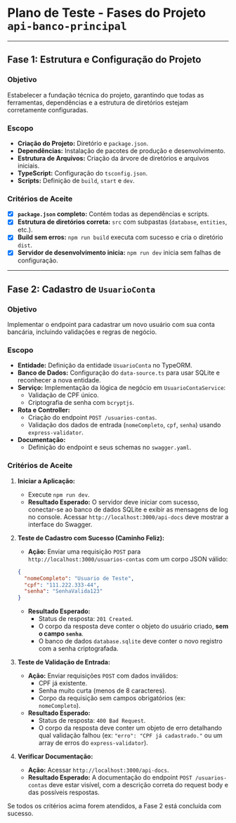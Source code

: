 # Plano de Teste - Fases do Projeto `api-banco-principal`

---

## Fase 1: Estrutura e Configuração do Projeto

### Objetivo
Estabelecer a fundação técnica do projeto, garantindo que todas as ferramentas, dependências e a estrutura de diretórios estejam corretamente configuradas.

### Escopo
- **Criação do Projeto:** Diretório e `package.json`.
- **Dependências:** Instalação de pacotes de produção e desenvolvimento.
- **Estrutura de Arquivos:** Criação da árvore de diretórios e arquivos iniciais.
- **TypeScript:** Configuração do `tsconfig.json`.
- **Scripts:** Definição de `build`, `start` e `dev`.

### Critérios de Aceite
- [x] **`package.json` completo:** Contém todas as dependências e scripts.
- [x] **Estrutura de diretórios correta:** `src` com subpastas (`database`, `entities`, etc.).
- [x] **Build sem erros:** `npm run build` executa com sucesso e cria o diretório `dist`.
- [x] **Servidor de desenvolvimento inicia:** `npm run dev` inicia sem falhas de configuração.

---

## Fase 2: Cadastro de `UsuarioConta`

### Objetivo
Implementar o endpoint para cadastrar um novo usuário com sua conta bancária, incluindo validações e regras de negócio.

### Escopo
- **Entidade:** Definição da entidade `UsuarioConta` no TypeORM.
- **Banco de Dados:** Configuração do `data-source.ts` para usar SQLite e reconhecer a nova entidade.
- **Serviço:** Implementação da lógica de negócio em `UsuarioContaService`:
  - Validação de CPF único.
  - Criptografia de senha com `bcryptjs`.
- **Rota e Controller:**
  - Criação do endpoint `POST /usuarios-contas`.
  - Validação dos dados de entrada (`nomeCompleto`, `cpf`, `senha`) usando `express-validator`.
- **Documentação:**
  - Definição do endpoint e seus schemas no `swagger.yaml`.

### Critérios de Aceite

1.  **Iniciar a Aplicação:**
    *   Execute `npm run dev`.
    *   **Resultado Esperado:** O servidor deve iniciar com sucesso, conectar-se ao banco de dados SQLite e exibir as mensagens de log no console. Acessar `http://localhost:3000/api-docs` deve mostrar a interface do Swagger.

2.  **Teste de Cadastro com Sucesso (Caminho Feliz):**
    *   **Ação:** Enviar uma requisição `POST` para `http://localhost:3000/usuarios-contas` com um corpo JSON válido:
      ```json
      {
        "nomeCompleto": "Usuario de Teste",
        "cpf": "111.222.333-44",
        "senha": "SenhaValida123"
      }
      ```
    *   **Resultado Esperado:**
        *   Status de resposta: `201 Created`.
        *   O corpo da resposta deve conter o objeto do usuário criado, **sem o campo `senha`**.
        *   O banco de dados `database.sqlite` deve conter o novo registro com a senha criptografada.

3.  **Teste de Validação de Entrada:**
    *   **Ação:** Enviar requisições `POST` com dados inválidos:
        *   CPF já existente.
        *   Senha muito curta (menos de 8 caracteres).
        *   Corpo da requisição sem campos obrigatórios (ex: `nomeCompleto`).
    *   **Resultado Esperado:**
        *   Status de resposta: `400 Bad Request`.
        *   O corpo da resposta deve conter um objeto de erro detalhando qual validação falhou (ex: `"erro": "CPF já cadastrado."` ou um array de erros do `express-validator`).

4.  **Verificar Documentação:**
    *   **Ação:** Acessar `http://localhost:3000/api-docs`.
    *   **Resultado Esperado:** A documentação do endpoint `POST /usuarios-contas` deve estar visível, com a descrição correta do request body e das possíveis respostas.

Se todos os critérios acima forem atendidos, a Fase 2 está concluída com sucesso.